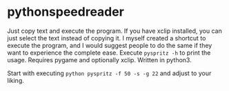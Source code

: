# pythonspeedreader

Just copy text and execute the program. If you have xclip installed, you can just select the text instead of copying it.
I myself created a shortcut to execute the program, and I would suggest people to do the same if they want to experience the complete ease.
Execute `pyspritz -h` to print the usage.
Requires pygame and optionally xclip. Written in python3.

Start with executing `python pyspritz -f 50 -s -g 22` and adjust to your liking.